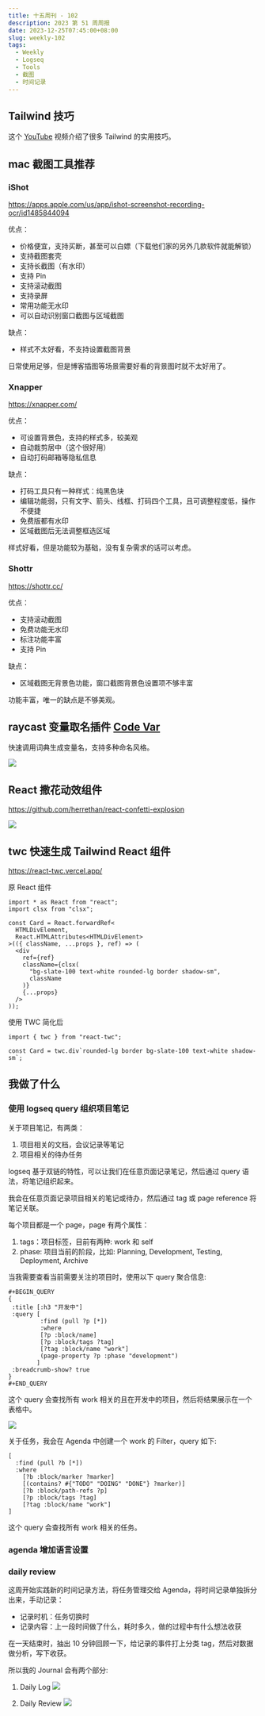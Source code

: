 ```yaml
---
title: 十五周刊 - 102
description: 2023 第 51 周周报
date: 2023-12-25T07:45:00+08:00
slug: weekly-102
tags:
  - Weekly
  - Logseq
  - Tools
  - 截图
  - 时间记录
---
```




## Tailwind 技巧

这个 [YouTube](https://www.youtube.com/watch?v=aSlK3GhRuXA) 视频介绍了很多 Tailwind 的实用技巧。

## mac 截图工具推荐

### iShot

https://apps.apple.com/us/app/ishot-screenshot-recording-ocr/id1485844094

优点：

- 价格便宜，支持买断，甚至可以白嫖（下载他们家的另外几款软件就能解锁）
- 支持截图套壳
- 支持长截图（有水印）
- 支持 Pin
- 支持滚动截图
- 支持录屏
- 常用功能无水印
- 可以自动识别窗口截图与区域截图

缺点：

- 样式不太好看，不支持设置截图背景

日常使用足够，但是博客插图等场景需要好看的背景图时就不太好用了。

### Xnapper

https://xnapper.com/

优点：

- 可设置背景色，支持的样式多，较美观
- 自动裁剪居中（这个很好用）
- 自动打码邮箱等隐私信息

缺点：

- 打码工具只有一种样式：纯黑色块
- 编辑功能弱，只有文字、箭头、线框、打码四个工具，且可调整程度低，操作不便捷
- 免费版都有水印
- 区域截图后无法调整框选区域

样式好看，但是功能较为基础，没有复杂需求的话可以考虑。

### Shottr

https://shottr.cc/

优点：

- 支持滚动截图
- 免费功能无水印
- 标注功能丰富
- 支持 Pin

缺点：

- 区域截图无背景色功能，窗口截图背景色设置项不够丰富

功能丰富，唯一的缺点是不够美观。

## raycast 变量取名插件 [Code Var](https://github.com/ifyour/code-var)

快速调用词典生成变量名，支持多种命名风格。

![](https://pocket.haydenhayden.com/blog/202312250843655.png?x-oss-process=image/resize,w_700,m_lfit)

## React 撒花动效组件

https://github.com/herrethan/react-confetti-explosion

![](https://pocket.haydenhayden.com/blog/202312251255731.gif)

## twc 快速生成 Tailwind React 组件

https://react-twc.vercel.app/

原 React 组件

```tsx
import * as React from "react";
import clsx from "clsx";

const Card = React.forwardRef<
  HTMLDivElement,
  React.HTMLAttributes<HTMLDivElement>
>(({ className, ...props }, ref) => (
  <div
    ref={ref}
    className={clsx(
      "bg-slate-100 text-white rounded-lg border shadow-sm",
      className
    )}
    {...props}
  />
));
```

使用 TWC 简化后

```tsx
import { twc } from "react-twc";

const Card = twc.div`rounded-lg border bg-slate-100 text-white shadow-sm`;
```

## 我做了什么

### 使用 logseq query 组织项目笔记

关于项目笔记，有两类：

1. 项目相关的文档，会议记录等笔记
2. 项目相关的待办任务

logseq 基于双链的特性，可以让我们在任意页面记录笔记，然后通过 query 语法，将笔记组织起来。

我会在任意页面记录项目相关的笔记或待办，然后通过 tag 或 page reference 将笔记关联。

每个项目都是一个 page，page 有两个属性：

1. tags：项目标签，目前有两种: work 和 self
2. phase: 项目当前的阶段，比如: Planning, Development, Testing, Deployment, Archive

当我需要查看当前需要关注的项目时，使用以下 query 聚合信息:

```
#+BEGIN_QUERY
{
 :title [:h3 "开发中"]
 :query [
         :find (pull ?p [*])
         :where
         [?p :block/name]
         [?p :block/tags ?tag]
         [?tag :block/name "work"]
         (page-property ?p :phase "development")
        ]
 :breadcrumb-show? true
}
#+END_QUERY
```

这个 query 会查找所有 work 相关的且在开发中的项目，然后将结果展示在一个表格中。

![](https://pocket.haydenhayden.com/blog/202312251308413.png)

关于任务，我会在 Agenda 中创建一个 work 的 Filter，query 如下:

```
[
  :find (pull ?b [*])
  :where
    [?b :block/marker ?marker]
    [(contains? #{"TODO" "DOING" "DONE"} ?marker)]
    [?b :block/path-refs ?p]
    [?p :block/tags ?tag]
    [?tag :block/name "work"]
]
```

这个 query 会查找所有 work 相关的任务。

### agenda 增加语言设置

### daily review

这周开始实践新的时间记录方法，将任务管理交给 Agenda，将时间记录单独拆分出来，手动记录：

- 记录时机：任务切换时
- 记录内容：上一段时间做了什么，耗时多久，做的过程中有什么想法收获

在一天结束时，抽出 10 分钟回顾一下，给记录的事件打上分类 tag，然后对数据做分析，写下收获。

所以我的 Journal 会有两个部分:

1. Daily Log
   ![](https://pocket.haydenhayden.com/blog/202312251318508.png)

2. Daily Review
   ![](https://pocket.haydenhayden.com/blog/202312251318583.png)
